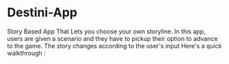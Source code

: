 # Destini-App
Story Based App That Lets you choose your own storyline.
In this app, users are given a scenario and they have to pickup their option to advance to the game. The story changes according to  the user's input
Here's a quick walkthrough :
